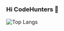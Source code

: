 ### Hi CodeHunters 👋

![Top Langs](https://github-readme-stats.vercel.app/api/top-langs/?username=JorgeKtch&layout=compact)
